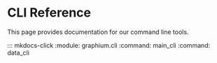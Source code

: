 # CLI Reference

This page provides documentation for our command line tools.

::: mkdocs-click
    :module: graphium.cli
    :command: main_cli
    :command: data_cli
